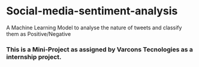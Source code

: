 # Social-media-sentiment-analysis
A Machine Learning Model to analyse the nature of tweets and classify them as Positive/Negative


### This is a Mini-Project as assigned by Varcons Tecnologies as a internship project.
